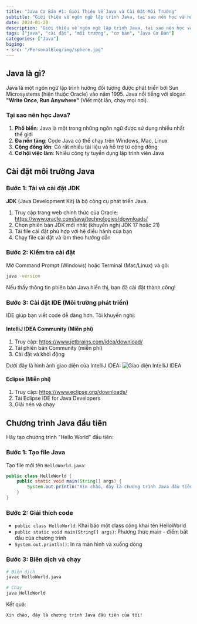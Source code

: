 ```yaml
---
title: "Java Cơ Bản #1: Giới Thiệu Về Java và Cài Đặt Môi Trường"
subtitle: "Giới thiệu về ngôn ngữ lập trình Java, tại sao nên học và hướng dẫn cài đặt môi trường phát triển."
date: 2024-01-20
description: "Giới thiệu về ngôn ngữ lập trình Java, tại sao nên học và hướng dẫn cài đặt môi trường phát triển."
tags: ["java", "cài đặt", "môi trường", "cơ bản", "Java Cơ Bản"]
categories: ["Java"]
bigimg:
- src: "/PersonalBlog/img/sphere.jpg"
---
```


## Java là gì?

Java là một ngôn ngữ lập trình hướng đối tượng được phát triển bởi Sun Microsystems (hiện thuộc Oracle) vào năm 1995. Java nổi tiếng với slogan **"Write Once, Run Anywhere"** (Viết một lần, chạy mọi nơi).

### Tại sao nên học Java?

1. **Phổ biến**: Java là một trong những ngôn ngữ được sử dụng nhiều nhất thế giới
2. **Đa nền tảng**: Code Java có thể chạy trên Windows, Mac, Linux
3. **Cộng đồng lớn**: Có rất nhiều tài liệu và hỗ trợ từ cộng đồng
4. **Cơ hội việc làm**: Nhiều công ty tuyển dụng lập trình viên Java

## Cài đặt môi trường Java

### Bước 1: Tải và cài đặt JDK

**JDK** (Java Development Kit) là bộ công cụ phát triển Java.

1. Truy cập trang web chính thức của Oracle: https://www.oracle.com/java/technologies/downloads/
2. Chọn phiên bản JDK mới nhất (khuyến nghị JDK 17 hoặc 21)
3. Tải file cài đặt phù hợp với hệ điều hành của bạn
4. Chạy file cài đặt và làm theo hướng dẫn

### Bước 2: Kiểm tra cài đặt

Mở Command Prompt (Windows) hoặc Terminal (Mac/Linux) và gõ:

```bash
java -version
```

Nếu thấy thông tin phiên bản Java hiển thị, bạn đã cài đặt thành công!

### Bước 3: Cài đặt IDE (Môi trường phát triển)

IDE giúp bạn viết code dễ dàng hơn. Tôi khuyến nghị:

#### IntelliJ IDEA Community (Miễn phí)
1. Truy cập: https://www.jetbrains.com/idea/download/
2. Tải phiên bản Community (miễn phí)
3. Cài đặt và khởi động

Dưới đây là hình ảnh giao diện của IntelliJ IDEA:
![Giao diện IntelliJ IDEA](/PersonalBlog/img/intellij_idea.jpg "Giao diện của IntelliJ IDEA")

#### Eclipse (Miễn phí)
1. Truy cập: https://www.eclipse.org/downloads/
2. Tải Eclipse IDE for Java Developers
3. Giải nén và chạy

## Chương trình Java đầu tiên

Hãy tạo chương trình "Hello World" đầu tiên:

### Bước 1: Tạo file Java

Tạo file mới tên `HelloWorld.java`:

```java
public class HelloWorld {
    public static void main(String[] args) {
        System.out.println("Xin chào, đây là chương trình Java đầu tiên của tôi!");
    }
}
```

### Bước 2: Giải thích code

- `public class HelloWorld`: Khai báo một class công khai tên HelloWorld
- `public static void main(String[] args)`: Phương thức main - điểm bắt đầu của chương trình
- `System.out.println()`: In ra màn hình và xuống dòng

### Bước 3: Biên dịch và chạy

```bash
# Biên dịch
javac HelloWorld.java

# Chạy
java HelloWorld
```

Kết quả:
```
Xin chào, đây là chương trình Java đầu tiên của tôi!
```
